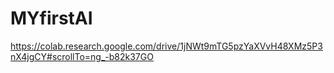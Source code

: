 # MYfirstAI
https://colab.research.google.com/drive/1jNWt9mTG5pzYaXVvH48XMz5P3nX4jgCY#scrollTo=ng_-b82k37GO
